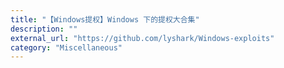```yaml
---
title: "【Windows提权】Windows 下的提权大合集"
description: ""
external_url: "https://github.com/lyshark/Windows-exploits"
category: "Miscellaneous"
---
```

